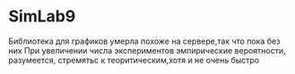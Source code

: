 # SimLab9
Библиотека для графиков умерла похоже на сервере,так что пока без них
При увеличении числа экспериментов эмпирические вероятности, разумеется, стремятьс к теоритическим,хотя и не очень быстро 
